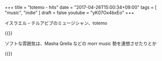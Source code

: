 +++
title = "totemo - hits"
date = "2017-04-26T15:00:34+09:00"
tags = [
  "music", "indie"
]
draft = false
youtube = "yK07Ox4bxEo"
+++

イスラエル・テルアビブのミュージシャン、totemo

{{<youtube yK07Ox4bxEo>}}

ソフトな雰囲気は、Masha Qrella などの morr music 勢を連想させたりとか

{{<youtube WGrV6RzmD5o>}}
